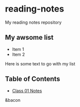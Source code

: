 # reading-notes
My reading notes repository

## My awsome list

* Item 1
* Item 2

Here is some text to go with my list

## Table of Contents

* [Class 01 Notes](./class_01.md)

&bacon
